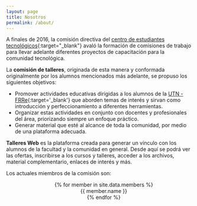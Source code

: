 ```yaml
---
layout: page
title: Nosotros
permalink: /about/
---
```


A finales de 2016, la comisión directiva del [centro de estudiantes tecnológicos](https://www.facebook.com/CET.FRRe/?fref=ts){:target="_blank"}
avaló la formación de comisiones de trabajo para llevar adelante diferentes proyectos de capacitación para la comunidad tecnológica.

La **comisión de talleres**, originada de esta manera y conformada originalmente por los alumnos mencionados más adelante,
se propuso los siguientes objetivos:

  - Promover actividades educativas dirigidas a los alumnos de la [UTN - FRRe](http://www.frre.utn.edu.ar/){:target='_blank'}
que aborden temas de interés y sirvan como introducción y perfeccionamiento a diferentes herramientas.
  - Organizar estas actividades en conjunto con docentes y profesionales del área, priorizando siempre un enfoque práctico.
  - Generar material que esté al alcance de toda la comunidad, por medio de una plataforma adecuada.

**Talleres Web** es la plataforma creada para generar un vínculo con los alumnos de la facultad y la
comunidad en general. Desde aquí se podrá ver las ofertas, inscribirse a los cursos y talleres, acceder a los archivos,
material complementario, enlaces de interés y más.

Los actuales miembros de la comisión son:

<ul style="list-style-type:none; text-align: center">
{% for member in site.data.members %}
  <li>
      {{ member.name }}
  </li>
{% endfor %}
</ul>
